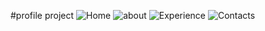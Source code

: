 #profile project
![Home](https://user-images.githubusercontent.com/78750462/108742999-8b585980-7562-11eb-93ba-b8622ed3e261.png)
![about](https://user-images.githubusercontent.com/78750462/108742990-898e9600-7562-11eb-8994-84c5bf8955ad.png)
![Experience](https://user-images.githubusercontent.com/78750462/108742997-8abfc300-7562-11eb-9ce7-1c1e179bc56e.png)
![Contacts](https://user-images.githubusercontent.com/78750462/108742994-8a272c80-7562-11eb-86fd-66530fe25215.png)
